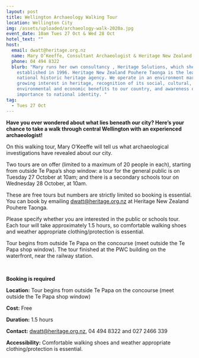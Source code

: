 ```yaml
---
layout: post
title: Wellington Archaeology Walking Tour
location: Wellington City
img: /assets/uploaded/archaeology-walk-2020a.jpg
event_date: 10am Tues 27 Oct & Wed 28 Oct
hotel_text: ""
host:
  email: dwatt@heritage.org.nz
  name: Mary O’Keeffe, Consultant Archaeologist & Heritage New Zealand Central Region
  phone: 04 494 8322
  blurb: "Mary runs her own consultancy , Heritage Solutions, which she
    established in 1996. Heritage New Zealand Pouhere Taonga is the leading
    national historic heritage agency. We operate in an environment marked by a
    growing interest in heritage, recognition of its social, cultural,
    environmental and economic benefits to our country, and awareness of its
    importance to national identity. "
tag:
  - Tues 27 Oct
---
```

**Have you ever wondered about what lies beneath our city? Here’s your chance to take a walk through central Wellington with an experienced archaeologist!** 

On this walking tour, Mary O’Keeffe will tell us what archaeological investigations have revealed about our city. 

Two tours are on offer (limited to a maximum of 20 people in each), starting from outside Te Papa’s shop window: a tour for the general public is on Tuesday 27 October at 10am; and there is a secondary schools tour on Wednesday 28 October, at 10am.

These are free tours but numbers are strictly limited so booking is essential. You can book by emailing dwatt@heritage.org.nz at Heritage New Zealand Pouhere Taonga. 

Please specify whether you are interested in the public or schools tour. Each tour will take approximately 1.5 hours, so comfortable walking shoes and weather appropriate clothing/protection is essential.

Tour begins from outside Te Papa on the concourse (meet outside the Te Papa shop window). The tour finished at the PWC building on the waterfront, near the railway station.

<br>

**Booking is required**

**Location:** Tour begins from outside Te Papa on the concourse (meet outside the Te Papa shop window)

**Cost:** Free

**Duration:** 1.5 hours

**Contact:** dwatt@heritage.org.nz, 04 494 8322 and 027 2466 339

**Accessibility:** Comfortable walking shoes and weather appropriate clothing/protection is essential.